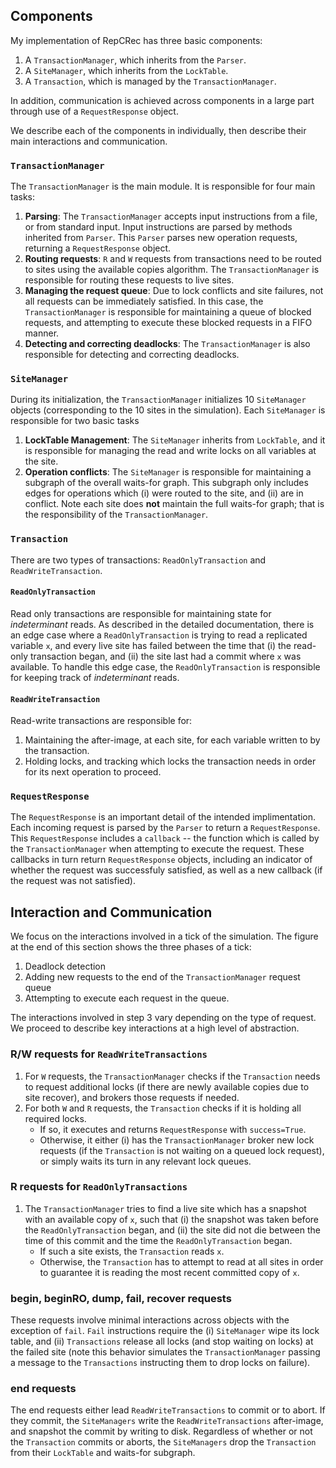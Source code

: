 ## Components

My implementation of RepCRec has three basic components:
1. A `TransactionManager`, which inherits from the `Parser`.
2. A `SiteManager`, which inherits from the `LockTable`.
3. A `Transaction`, which is managed by the `TransactionManager`.

In addition, communication is achieved across components in a large part through
use of a `RequestResponse` object.

We describe each of the components in individually, then describe their
main interactions and communication.

### `TransactionManager`

The `TransactionManager` is the main module. It is responsible for four main tasks:

1. **Parsing**: The `TransactionManager` accepts input instructions from a 
file, or from standard input. Input instructions
are parsed by methods inherited from `Parser`. This `Parser` parses new
operation requests, returning a `RequestResponse` object.
2. **Routing requests**: `R` and `W` requests from transactions need to 
be routed to sites using the available copies algorithm. The
`TransactionManager` is responsible for routing these requests to live sites.
3. **Managing the request queue**: Due to lock conflicts and site failures,
not all requests can be immediately satisfied. In this case, the
`TransactionManager` is responsible for maintaining a queue of blocked
requests, and attempting to execute these blocked requests in a FIFO manner.
4. **Detecting and correcting deadlocks**: The `TransactionManager` is also
responsible for detecting and correcting deadlocks.

### `SiteManager`

During its initialization, the `TransactionManager` initializes 10 `SiteManager`
objects (corresponding to the 10 sites in the simulation). Each `SiteManager`
is responsible for two basic tasks

1. **LockTable Management**: The `SiteManager` inherits from `LockTable`, and it
is responsible for managing the read and write locks on all variables at the site.
2. **Operation conflicts**:  The `SiteManager` is responsible for maintaining
a subgraph of the overall waits-for graph. This subgraph only includes edges
for operations which (i) were routed to the site, and (ii) are in conflict. Note
each site does **not** maintain the full waits-for graph; that is the responsibility
of the `TransactionManager`.

### `Transaction`

There are two types of transactions: `ReadOnlyTransaction` and `ReadWriteTransaction`.

#### `ReadOnlyTransaction`

Read only transactions are responsible for maintaining state for _indeterminant_
reads. As described in the detailed documentation, there is an edge case where a
`ReadOnlyTransaction` is trying to read a replicated variable `x`, and every live
site has failed between the time that (i) the read-only transaction began, and
(ii) the site last had a commit where `x` was available. To handle this edge case,
the `ReadOnlyTransaction` is responsible for keeping track of _indeterminant_ reads.

#### `ReadWriteTransaction`

Read-write transactions are responsible for:

1. Maintaining the after-image, at each site, for each variable written to by
the transaction.
2. Holding locks, and tracking which locks the transaction needs in order for
its next operation to proceed.

### `RequestResponse`

The `RequestResponse` is an important detail of the intended implimentation. Each
incoming request is parsed by the `Parser` to return a `RequestResponse`. This
`RequestResponse` includes a `callback` -- the function which is called by the
`TransactionManager` when attempting to execute the request. These callbacks
in turn return `RequestResponse` objects, including an indicator of whether
the request was successfuly satisfied, as well as a new callback (if the
request was not satisfied).

## Interaction and Communication

We focus on the interactions involved in a tick of the simulation. The figure
at the end of this section shows the three phases of a tick:

1. Deadlock detection
2. Adding new requests to the end of the `TransactionManager` request queue
3. Attempting to execute each request in the queue.

The interactions involved in step 3 vary depending on the type of request. We
proceed to describe key interactions at a high level of abstraction.

### R/W requests for `ReadWriteTransactions`

1. For `W` requests, the `TransactionManager` checks if the `Transaction`
needs to request additional locks (if there are newly available copies due
to site recover), and brokers those requests if needed.
2. For both `W` and `R` requests, the `Transaction` checks if it is holding all
required locks.
    - If so, it executes and returns `RequestResponse` with `success=True`.
    - Otherwise, it either (i) has the `TransactionManager` broker new lock
    requests (if the `Transaction` is not waiting on a queued lock request), or
    simply waits its turn in any relevant lock queues.

### R requests for `ReadOnlyTransactions`

1. The `TransactionManager` tries to find a live site which has a snapshot with
an available copy of `x`, such that (i) the snapshot was taken before the
`ReadOnlyTransaction` began, and (ii) the site did not die between the time
of this commit and the time the `ReadOnlyTransaction` began.
    - If such a site exists, the `Transaction` reads `x`.
    - Otherwise, the `Transaction` has to attempt to read at all sites in order
      to guarantee it is reading the most recent committed copy of `x`.

### begin, beginRO, dump, fail, recover requests

These requests involve minimal interactions across objects with the exception of
`fail`. `Fail` instructions require the (i) `SiteManager` wipe its lock table,
and (ii) `Transactions` release all locks (and stop waiting on locks) at the
failed site (note this behavior simulates the `TransactionManager` passing a 
message to the `Transactions` instructing them to drop locks on failure).

### end requests

The end requests either lead `ReadWriteTransactions` to commit or to abort.
If they commit, the `SiteManagers` write the `ReadWriteTransactions` after-image,
and snapshot the commit by writing to disk. Regardless of whether or not the
`Transaction` commits or aborts, the `SiteManagers` drop the `Transaction` from
their `LockTable` and waits-for subgraph.